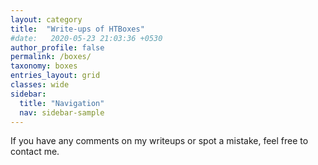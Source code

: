 ```yaml
---
layout: category
title:  "Write-ups of HTBoxes"
#date:   2020-05-23 21:03:36 +0530
author_profile: false
permalink: /boxes/
taxonomy: boxes
entries_layout: grid
classes: wide
sidebar:
  title: "Navigation"
  nav: sidebar-sample
---
```


If you have any comments on my writeups or spot a mistake, feel free to contact me.
